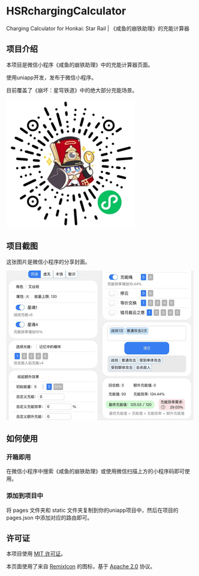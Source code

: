 # HSRchargingCalculator
Charging Calculator for Honkai: Star Rail | 《咸鱼的崩铁助理》的充能计算器 

## 项目介绍

本项目是微信小程序《咸鱼的崩铁助理》中的充能计算器页面。

使用uniapp开发，发布于微信小程序。

目前覆盖了《崩坏：星穹铁道》中的绝大部分充能场景。

![miniprogram-qrcode](img/miniprogram-qrcode.jpg)

## 项目截图

这张图片是微信小程序的分享封面。

![preview](/src/static/preview-1.jpg)

## 如何使用

### 开箱即用

在微信小程序中搜索《咸鱼的崩铁助理》或使用微信扫描上方的小程序码即可使用。

### 添加到项目中

将 pages 文件夹和 static 文件夹复制到你的uniapp项目中，然后在项目的 pages.json 中添加对应的路由即可。

## 许可证

本项目使用 [MIT 许可证](LICENSE)。

本页面使用了来自 [RemixIcon](https://github.com/Remix-Design/RemixIcon/) 的图标，基于 [Apache 2.0](https://github.com/Remix-Design/RemixIcon/blob/master/License) 协议。